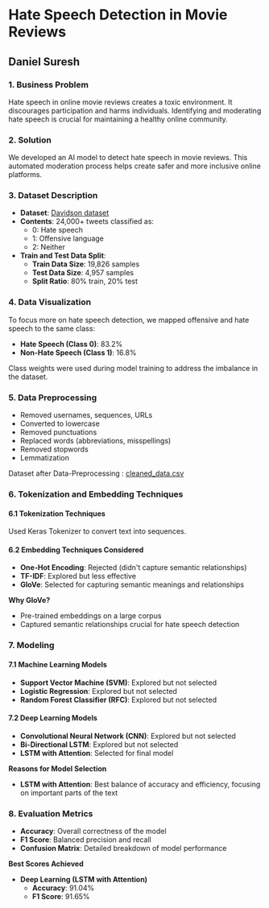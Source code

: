 
# Hate Speech Detection in Movie Reviews

## Daniel Suresh

### 1. Business Problem
Hate speech in online movie reviews creates a toxic environment. It discourages participation and harms individuals. Identifying and moderating hate speech is crucial for maintaining a healthy online community.

### 2. Solution
We developed an AI model to detect hate speech in movie reviews. This automated moderation process helps create safer and more inclusive online platforms.

### 3. Dataset Description
- **Dataset**: [Davidson dataset](https://github.com/t-davidson/hate-speech-and-offensive-language/blob/master/data/labeled_data.csv)
- **Contents**: 24,000+ tweets classified as:
  - 0: Hate speech
  - 1: Offensive language
  - 2: Neither
- **Train and Test Data Split**:
  - **Train Data Size**: 19,826 samples
  - **Test Data Size**: 4,957 samples
  - **Split Ratio**: 80% train, 20% test

### 4. Data Visualization
To focus more on hate speech detection, we mapped offensive and hate speech to the same class:

- **Hate Speech (Class 0)**: 83.2%
- **Non-Hate Speech (Class 1)**: 16.8%

Class weights were used during model training to address the imbalance in the dataset.

### 5. Data Preprocessing
- Removed usernames, sequences, URLs
- Converted to lowercase
- Removed punctuations
- Replaced words (abbreviations, misspellings)
- Removed stopwords
- Lemmatization

Dataset after Data-Preprocessing : [cleaned_data.csv](https://drive.google.com/file/d/1YlA1XjLIHsaXA3AFmHjAeao3oHJUtYF4/view?usp=drive_link)

### 6. Tokenization and Embedding Techniques
#### 6.1 Tokenization Techniques
Used Keras Tokenizer to convert text into sequences.

#### 6.2 Embedding Techniques Considered
- **One-Hot Encoding**: Rejected (didn't capture semantic relationships)
- **TF-IDF**: Explored but less effective
- **GloVe**: Selected for capturing semantic meanings and relationships

**Why GloVe?**
- Pre-trained embeddings on a large corpus
- Captured semantic relationships crucial for hate speech detection

### 7. Modeling
#### 7.1 Machine Learning Models
- **Support Vector Machine (SVM)**: Explored but not selected
- **Logistic Regression**: Explored but not selected
- **Random Forest Classifier (RFC)**: Explored but not selected

#### 7.2 Deep Learning Models
- **Convolutional Neural Network (CNN)**: Explored but not selected
- **Bi-Directional LSTM**: Explored but not selected
- **LSTM with Attention**: Selected for final model

**Reasons for Model Selection**
- **LSTM with Attention**: Best balance of accuracy and efficiency, focusing on important parts of the text

### 8. Evaluation Metrics
- **Accuracy**: Overall correctness of the model
- **F1 Score**: Balanced precision and recall
- **Confusion Matrix**: Detailed breakdown of model performance

**Best Scores Achieved**
- **Deep Learning (LSTM with Attention)**
  - **Accuracy**: 91.04%
  - **F1 Score**: 91.65%
